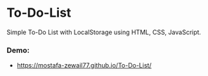 # To-Do-List
Simple To-Do List with LocalStorage using HTML, CSS, JavaScript.

### Demo:
- https://mostafa-zewail77.github.io/To-Do-List/
